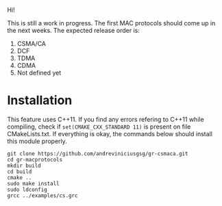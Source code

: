 Hi! 

This is still a work in progress. The first MAC protocols should come up in the next weeks. The expected release order is:

1. CSMA/CA
2. DCF
3. TDMA
4. CDMA
5. Not defined yet

# Installation

This feature uses C++11. If you find any errors refering to C++11 while compiling, check if `set(CMAKE_CXX_STANDARD 11)` is present on file CMakeLists.txt. If everything is okay, the commands below should install this module properly.

`git clone https://github.com/andreviniciusgsg/gr-csmaca.git` <br />
`cd gr-macprotocols` <br />
`mkdir build` <br />
`cd build` <br />
`cmake ..` <br />
`sudo make install` <br />
`sudo ldconfig` <br />
`grcc ../examples/cs.grc`
